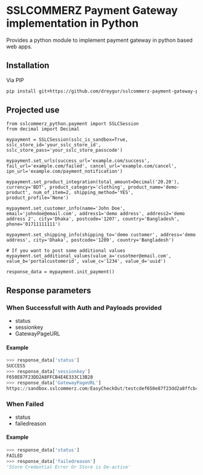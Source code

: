 # SSLCOMMERZ Payment Gateway implementation in Python
Provides a python module to implement payment gateway in python based web apps.

## Installation
Via PIP

```sh
pip install git+https://github.com/dreygur/sslcommerz-payment-gateway-python.git
```

## Projected use
```python3
from sslcommerz_python.payment import SSLCSession
from decimal import Decimal

mypayment = SSLCSession(sslc_is_sandbox=True, sslc_store_id='your_sslc_store_id', sslc_store_pass='your_sslc_store_passcode')

mypayment.set_urls(success_url='example.com/success', fail_url='example.com/failed', cancel_url='example.com/cancel', ipn_url='example.com/payment_notification')

mypayment.set_product_integration(total_amount=Decimal('20.20'), currency='BDT', product_category='clothing', product_name='demo-product', num_of_item=2, shipping_method='YES', product_profile='None')

mypayment.set_customer_info(name='John Doe', email='johndoe@email.com', address1='demo address', address2='demo address 2', city='Dhaka', postcode='1207', country='Bangladesh', phone='01711111111')

mypayment.set_shipping_info(shipping_to='demo customer', address='demo address', city='Dhaka', postcode='1209', country='Bangladesh')

# If you want to post some additional values
mypayment.set_additional_values(value_a='cusotmer@email.com', value_b='portalcustomerid', value_c='1234', value_d='uuid')

response_data = mypayment.init_payment()
```

## Response parameters
### When Successfull with Auth and Payloads provided
- status
- sessionkey
- GatewayPageURL

#### Example
```python
>>> response_data['status']
SUCCESS
>>> response_data['sessionkey']
F650E87F23DD2A8FFCB4E4E333C13B28
>>> response_data['GatewayPageURL']
https://sandbox.sslcommerz.com/EasyCheckOut/testcdef650e87f23dd2a8ffcb4234fasf3b28
```

### When Failed
- status
- failedreason

#### Example
```python
>>> response_data['status']
FAILED
>>> response_data['failedreason']
'Store Credential Error Or Store is De-active'
```